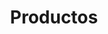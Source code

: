 ---
title: "Productos"
title1: "Malla Diamante"
title2: "Malla Estilo Virginia"
title3: "Malla Espiral"
title4: "Malla Rib"
title5: "Malla Cuadriculada"
title6: "Malla Lisa"
description1: ""
description2: ""
description3: ""
description4: ""
description5: ""
description6: ""
discover: "Descubre algunos de nuestros productos"
---